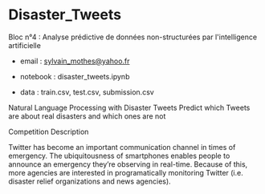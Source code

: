# Disaster_Tweets
Bloc n°4 : Analyse prédictive de données non-structurées par l'intelligence artificielle


* email : sylvain_mothes@yahoo.fr


* notebook : disaster_tweets.ipynb
* data : train.csv, test.csv, submission.csv


Natural Language Processing with Disaster Tweets
Predict which Tweets are about real disasters and which ones are not


Competition Description

Twitter has become an important communication channel in times of emergency.
The ubiquitousness of smartphones enables people to announce an emergency they’re observing in real-time. Because of this, more agencies are interested in programatically monitoring Twitter (i.e. disaster relief organizations and news agencies).
